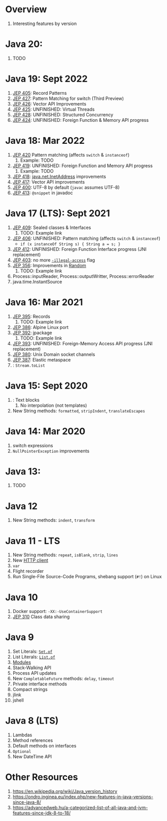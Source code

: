 # Overview

1. Interesting features by version

# Java 20:

1. TODO

# Java 19: Sept 2022

1. [JEP 405](https://openjdk.org/jeps/405):    Record Patterns
1. [JEP 427](https://openjdk.org/jeps/427):    Pattern Matching for switch (Third Preview)
1. [JEP 426](https://openjdk.org/jeps/426):    Vector API Improvements
1. [JEP 425](https://openjdk.org/jeps/425):    UNFINISHED: Virtual Threads
1. [JEP 428](https://openjdk.org/jeps/428):    UNFINISHED: Structured Concurrency
1. [JEP 424](https://openjdk.org/jeps/424):    UNFINISHED: Foreign Function & Memory API progress

# Java 18: Mar 2022

1. [JEP 420](https://openjdk.org/jeps/420) Pattern matching (affects `switch` & `instanceof`)
    1. Example: TODO
1. [JEP 419](https://openjdk.org/jeps/419): UNFINISHED: Foreign Function and Memory API progress
    1. Example: TODO
1. [JEP 418](https://openjdk.org/jeps/418): [java.net.InetAddress](https://docs.oracle.com/en/java/javase/18/docs/api/java.base/java/net/InetAddress.html) improvements
1. [JEP 417](https://openjdk.org/jeps/417): Vector API improvements
1. [JEP 400](https://openjdk.org/jeps/400): UTF-8 by default (`javac` assumes UTF-8)
1. [JEP 413](https://openjdk.org/jeps/413): `@snippet` in javadoc

# Java 17 (LTS): Sept 2021

1. [JEP 409](https://openjdk.org/jeps/409): Sealed classes & Interfaces
    1. TODO: Example link
1. [JEP 406](https://openjdk.org/jeps/406): UNFINISHED: Pattern matching (affects `switch` & `instanceof`)
    - `if (x instanceOf String s) { String a = s; }`
1. [JEP 412](https://openjdk.org/jeps/412): UNFINISHED: Foreign Function Interface progress (JNI replacement)
1. [JEP 403](https://openjdk.org/jeps/403): no more [`-illegal-access`](TODO) flag
1. [JEP 356](https://openjdk.org/jeps/356): Improvements in [Random](TODO)
    1. TODO: Example link
1. Process::inputReader, Process::outputWritter, Process::errorReader
1. java.time.InstantSource

# Java 16: Mar 2021

1. [JEP 395](https://openjdk.org/jeps/395): Records
    1. TODO: Example link
1. [JEP 386](https://openjdk.org/jeps/386): Alpine Linux port
1. [JEP 392](https://openjdk.org/jeps/392): jpackage
    1. TODO: Example link
1. [JEP 393](https://openjdk.org/jeps/393): UNFINISHED: Foreign-Memory Access API progress (JNI replacement)
1. [JEP 380](https://openjdk.org/jeps/380): Unix Domain socket channels
1. [JEP 387](https://openjdk.org/jeps/387): Elastic metaspace
1. [](): `Stream.toList`

# Java 15: Sept 2020

1. [](TODO): Text blocks
    1. No interpolation (not templates)
1. New String methods: `formatted`, `stripIndent`, `translateEscapes`

# Java 14: Mar 2020

1. switch expressions
1. `NullPointerException` improvements

# Java 13:

1. TODO

# Java 12

1. New String methods: `indent`, `transform`

# Java 11 - LTS

1. New String methods: `repeat`, `isBlank`, `strip`, `lines`
1. New [HTTP client](TODO)
1. `var`
1. Flight recorder
1. Run Single-File Source-Code Programs, shebang support (`#!`) on Linux

# Java 10

1. Docker support: `-XX:-UseContainerSupport`
1. [JEP 310](https://openjdk.org/jeps/310) Class data sharing

# Java 9

1. Set Literals: [`Set.of`](TODO)
1. List Literals: [`List.of`](TODO)
1. [Modules](TODO)
1. Stack-Walking API
1. Process API updates
1. New `CompletableFuture` methods: `delay`, `timeout`
1. Private interface methods
1. Compact strings
1. jlink
1. jshell

# Java 8 (LTS)

1. Lambdas
1. Method references
1. Default methods on interfaces
1. `Optional`
1. New DateTime API

# Other Resources

1. https://en.wikipedia.org/wiki/Java_version_history
1. https://ondro.inginea.eu/index.php/new-features-in-java-versions-since-java-8/
1. https://advancedweb.hu/a-categorized-list-of-all-java-and-jvm-features-since-jdk-8-to-18/
